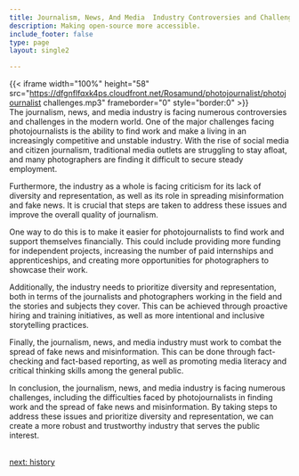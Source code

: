 ```yaml
---
title: Journalism, News, And Media  Industry Controversies and Challenges
description: Making open-source more accessible.
include_footer: false
type: page
layout: single2

---
```


{{< iframe width="100%" height="58" src="https://dfgnflfqxk4ps.cloudfront.net/Rosamund/photojournalist/photojournalist challenges.mp3" frameborder="0" style="border:0" >}}<br>
The journalism, news, and media industry is facing numerous controversies and challenges in the modern world. One of the major challenges facing photojournalists is the ability to find work and make a living in an increasingly competitive and unstable industry. With the rise of social media and citizen journalism, traditional media outlets are struggling to stay afloat, and many photographers are finding it difficult to secure steady employment.

Furthermore, the industry as a whole is facing criticism for its lack of diversity and representation, as well as its role in spreading misinformation and fake news. It is crucial that steps are taken to address these issues and improve the overall quality of journalism.

One way to do this is to make it easier for photojournalists to find work and support themselves financially. This could include providing more funding for independent projects, increasing the number of paid internships and apprenticeships, and creating more opportunities for photographers to showcase their work.

Additionally, the industry needs to prioritize diversity and representation, both in terms of the journalists and photographers working in the field and the stories and subjects they cover. This can be achieved through proactive hiring and training initiatives, as well as more intentional and inclusive storytelling practices.

Finally, the journalism, news, and media industry must work to combat the spread of fake news and misinformation. This can be done through fact-checking and fact-based reporting, as well as promoting media literacy and critical thinking skills among the general public.

In conclusion, the journalism, news, and media industry is facing numerous challenges, including the difficulties faced by photojournalists in finding work and the spread of fake news and misinformation. By taking steps to address these issues and prioritize diversity and representation, we can create a more robust and trustworthy industry that serves the public interest.

<br>
<a href="https://workdojos.com/photojournalist/history">next: history</a>
</p>